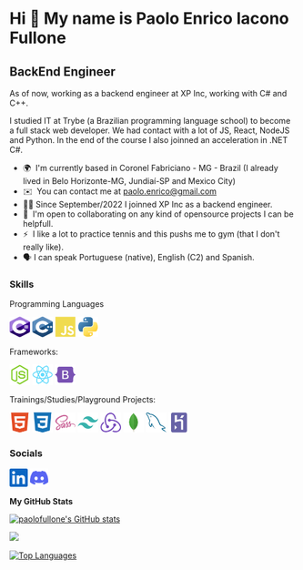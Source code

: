 Hi 👋 My name is Paolo Enrico Iacono Fullone
============================================

BackEnd Engineer
---------------------

As of now, working as a backend engineer at XP Inc, working with C# and C++.

I studied IT at Trybe (a Brazilian programming language school) to become a full stack web developer. We had contact with a lot of JS, React, NodeJS and Python. In the end of the course I also joinned an acceleration in .NET C#.


* 🌍  I'm currently based in Coronel Fabriciano - MG - Brazil (I already lived in Belo Horizonte-MG, Jundiaí-SP and Mexico City)
* ✉️  You can contact me at [paolo.enrico@gmail.com](mailto:paolo.enrico@gmail.com)
* 👨‍💻  Since September/2022 I joinned XP Inc as a backend engineer.
* 🤝  I'm open to collaborating on any kind of opensource projects I can be helpfull.
* ⚡  I like a lot to practice tennis and this pushs me to gym (that I don't really like).
* 🗣️  I can speak Portuguese (native), English (C2) and Spanish.

### Skills

<p align="left">
<p>Programming Languages</p>
<img src="images/c--4.svg" width="36" height="36" alt="C#" />
<img src="images/c++.svg" width="36" height="36" alt="C#" />
<img src="images/javascript-colored.svg" width="36" height="36" alt="Javascript" />
<img src="images/python-colored.svg" width="36" height="36" alt="Python" />
<p>Frameworks:</p>
<img src="images/nodejs-colored.svg" width="36" height="36" alt="NodeJS" />
<img src="images/react-colored.svg" width="36" height="36" alt="React" />
<img src="images/bootstrap-colored.svg" width="36" height="36" alt="Bootstrap" />
<p>Trainings/Studies/Playground Projects:</p>
<img src="images/html5-colored.svg" width="36" height="36" alt="HTML5" />
<img src="images/css3-colored.svg" width="36" height="36" alt="CSS3" />
<img src="images/sass-colored.svg" width="36" height="36" alt="Sass" />
<img src="images/tailwindcss-colored.svg" width="36" height="36" alt="TailwindCSS" />
<img src="images/redux-colored.svg" width="36" height="36" alt="Redux" />
<img src="images/mongodb-colored.svg" width="36" height="36" alt="MongoDB" />
<img src="images/mysql-colored.svg" width="36" height="36" alt="MySQL" />
<img src="images/heroku-colored.svg" width="36" height="36" alt="Heroku" />
</p>


### Socials

<p align="left"> 
<a href="https://www.linkedin.com/in/paolofullone/" target="_blank" rel="noreferrer"><img src="images/linkedin.svg" width="32" height="32" /></a> 
<a href="https://discord.com/users/Paolo#1792" target="_blank" rel="noreferrer"><img src="images/discord.svg" width="32" height="32" /></a> 

<b>My GitHub Stats</b>

<a href="http://www.github.com/paolofullone"><img src="https://github-readme-stats.vercel.app/api?username=paolofullone&show_icons=true&hide=&count_private=true&title_color=0891b2&text_color=ffffff&icon_color=0891b2&bg_color=1c1917&hide_border=true&show_icons=true" alt="paolofullone's GitHub stats" /></a>

<a href="http://www.github.com/paolofullone"><img src="https://github-readme-streak-stats.herokuapp.com/?user=paolofullone&stroke=ffffff&background=1c1917&ring=0891b2&fire=0891b2&currStreakNum=ffffff&currStreakLabel=0891b2&sideNums=ffffff&sideLabels=ffffff&dates=ffffff&hide_border=true" /></a>

<a href="https://github.com/paolofullone" align="left"><img src="https://github-readme-stats.vercel.app/api/top-langs/?username=paolofullone&langs_count=10&title_color=0891b2&text_color=ffffff&icon_color=0891b2&bg_color=1c1917&hide_border=true&locale=en&custom_title=Top%20%Languages" alt="Top Languages" /></a>



